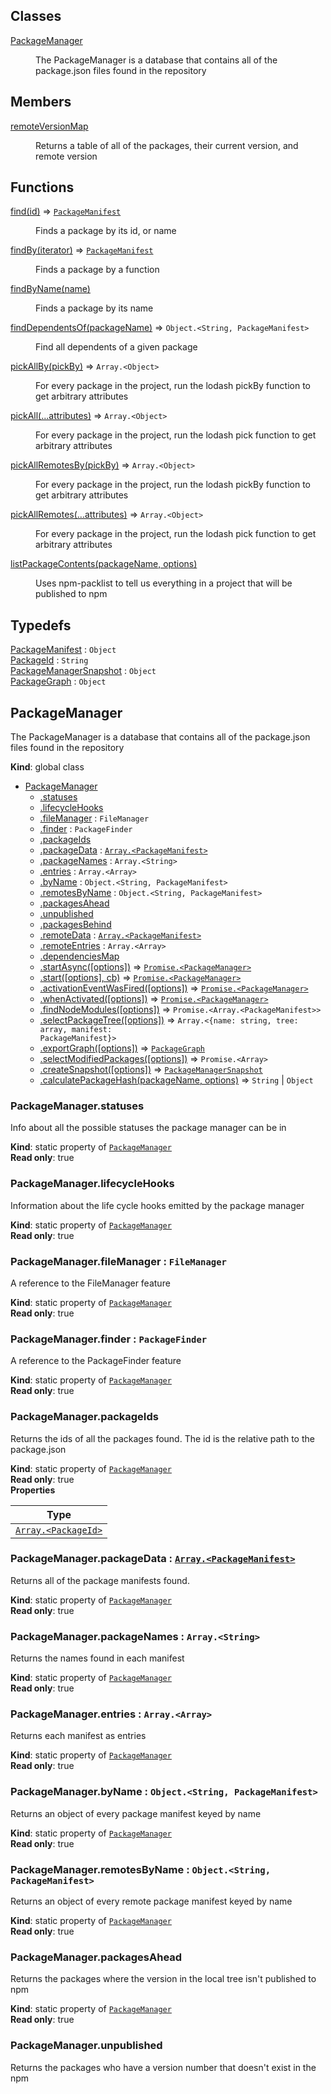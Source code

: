 ## Classes

<dl>
<dt><a href="#PackageManager">PackageManager</a></dt>
<dd><p>The PackageManager is a database that contains all of the package.json files found in the repository</p>
</dd>
</dl>

## Members

<dl>
<dt><a href="#remoteVersionMap">remoteVersionMap</a></dt>
<dd><p>Returns a table of all of the packages, their current version, and remote version</p>
</dd>
</dl>

## Functions

<dl>
<dt><a href="#find">find(id)</a> ⇒ <code><a href="#PackageManifest">PackageManifest</a></code></dt>
<dd><p>Finds a package by its id, or name</p>
</dd>
<dt><a href="#findBy">findBy(iterator)</a> ⇒ <code><a href="#PackageManifest">PackageManifest</a></code></dt>
<dd><p>Finds a package by a function</p>
</dd>
<dt><a href="#findByName">findByName(name)</a></dt>
<dd><p>Finds a package by its name</p>
</dd>
<dt><a href="#findDependentsOf">findDependentsOf(packageName)</a> ⇒ <code>Object.&lt;String, PackageManifest&gt;</code></dt>
<dd><p>Find all dependents of a given package</p>
</dd>
<dt><a href="#pickAllBy">pickAllBy(pickBy)</a> ⇒ <code>Array.&lt;Object&gt;</code></dt>
<dd><p>For every package in the project, run the lodash pickBy function to get arbitrary attributes</p>
</dd>
<dt><a href="#pickAll">pickAll(...attributes)</a> ⇒ <code>Array.&lt;Object&gt;</code></dt>
<dd><p>For every package in the project, run the lodash pick function to get arbitrary attributes</p>
</dd>
<dt><a href="#pickAllRemotesBy">pickAllRemotesBy(pickBy)</a> ⇒ <code>Array.&lt;Object&gt;</code></dt>
<dd><p>For every package in the project, run the lodash pickBy function to get arbitrary attributes</p>
</dd>
<dt><a href="#pickAllRemotes">pickAllRemotes(...attributes)</a> ⇒ <code>Array.&lt;Object&gt;</code></dt>
<dd><p>For every package in the project, run the lodash pick function to get arbitrary attributes</p>
</dd>
<dt><a href="#listPackageContents">listPackageContents(packageName, options)</a></dt>
<dd><p>Uses npm-packlist to tell us everything in a project that will be published to npm</p>
</dd>
</dl>

## Typedefs

<dl>
<dt><a href="#PackageManifest">PackageManifest</a> : <code>Object</code></dt>
<dd></dd>
<dt><a href="#PackageId">PackageId</a> : <code>String</code></dt>
<dd></dd>
<dt><a href="#PackageManagerSnapshot">PackageManagerSnapshot</a> : <code>Object</code></dt>
<dd></dd>
<dt><a href="#PackageGraph">PackageGraph</a> : <code>Object</code></dt>
<dd></dd>
</dl>

<a name="PackageManager"></a>

## PackageManager
The PackageManager is a database that contains all of the package.json files found in the repository

**Kind**: global class  

* [PackageManager](#PackageManager)
    * [.statuses](#PackageManager.statuses)
    * [.lifecycleHooks](#PackageManager.lifecycleHooks)
    * [.fileManager](#PackageManager.fileManager) : <code>FileManager</code>
    * [.finder](#PackageManager.finder) : <code>PackageFinder</code>
    * [.packageIds](#PackageManager.packageIds)
    * [.packageData](#PackageManager.packageData) : [<code>Array.&lt;PackageManifest&gt;</code>](#PackageManifest)
    * [.packageNames](#PackageManager.packageNames) : <code>Array.&lt;String&gt;</code>
    * [.entries](#PackageManager.entries) : <code>Array.&lt;Array&gt;</code>
    * [.byName](#PackageManager.byName) : <code>Object.&lt;String, PackageManifest&gt;</code>
    * [.remotesByName](#PackageManager.remotesByName) : <code>Object.&lt;String, PackageManifest&gt;</code>
    * [.packagesAhead](#PackageManager.packagesAhead)
    * [.unpublished](#PackageManager.unpublished)
    * [.packagesBehind](#PackageManager.packagesBehind)
    * [.remoteData](#PackageManager.remoteData) : [<code>Array.&lt;PackageManifest&gt;</code>](#PackageManifest)
    * [.remoteEntries](#PackageManager.remoteEntries) : <code>Array.&lt;Array&gt;</code>
    * [.dependenciesMap](#PackageManager.dependenciesMap)
    * [.startAsync([options])](#PackageManager.startAsync) ⇒ [<code>Promise.&lt;PackageManager&gt;</code>](#PackageManager)
    * [.start([options], cb)](#PackageManager.start) ⇒ [<code>Promise.&lt;PackageManager&gt;</code>](#PackageManager)
    * [.activationEventWasFired([options])](#PackageManager.activationEventWasFired) ⇒ [<code>Promise.&lt;PackageManager&gt;</code>](#PackageManager)
    * [.whenActivated([options])](#PackageManager.whenActivated) ⇒ [<code>Promise.&lt;PackageManager&gt;</code>](#PackageManager)
    * [.findNodeModules([options])](#PackageManager.findNodeModules) ⇒ <code>Promise.&lt;Array.&lt;PackageManifest&gt;&gt;</code>
    * [.selectPackageTree([options])](#PackageManager.selectPackageTree) ⇒ <code>Array.&lt;{name: string, tree: array, manifest: PackageManifest}&gt;</code>
    * [.exportGraph([options])](#PackageManager.exportGraph) ⇒ [<code>PackageGraph</code>](#PackageGraph)
    * [.selectModifiedPackages([options])](#PackageManager.selectModifiedPackages) ⇒ <code>Promise.&lt;Array&gt;</code>
    * [.createSnapshot([options])](#PackageManager.createSnapshot) ⇒ [<code>PackageManagerSnapshot</code>](#PackageManagerSnapshot)
    * [.calculatePackageHash(packageName, options)](#PackageManager.calculatePackageHash) ⇒ <code>String</code> \| <code>Object</code>

<a name="PackageManager.statuses"></a>

### PackageManager.statuses
Info about all the possible statuses the package manager can be in

**Kind**: static property of [<code>PackageManager</code>](#PackageManager)  
**Read only**: true  
<a name="PackageManager.lifecycleHooks"></a>

### PackageManager.lifecycleHooks
Information about the life cycle hooks emitted by the package manager

**Kind**: static property of [<code>PackageManager</code>](#PackageManager)  
**Read only**: true  
<a name="PackageManager.fileManager"></a>

### PackageManager.fileManager : <code>FileManager</code>
A reference to the FileManager feature

**Kind**: static property of [<code>PackageManager</code>](#PackageManager)  
**Read only**: true  
<a name="PackageManager.finder"></a>

### PackageManager.finder : <code>PackageFinder</code>
A reference to the PackageFinder feature

**Kind**: static property of [<code>PackageManager</code>](#PackageManager)  
**Read only**: true  
<a name="PackageManager.packageIds"></a>

### PackageManager.packageIds
Returns the ids of all the packages found.  The id is the relative path to the package.json

**Kind**: static property of [<code>PackageManager</code>](#PackageManager)  
**Read only**: true  
**Properties**

| Type |
| --- |
| [<code>Array.&lt;PackageId&gt;</code>](#PackageId) | 

<a name="PackageManager.packageData"></a>

### PackageManager.packageData : [<code>Array.&lt;PackageManifest&gt;</code>](#PackageManifest)
Returns all of the package manifests found.

**Kind**: static property of [<code>PackageManager</code>](#PackageManager)  
**Read only**: true  
<a name="PackageManager.packageNames"></a>

### PackageManager.packageNames : <code>Array.&lt;String&gt;</code>
Returns the names found in each manifest

**Kind**: static property of [<code>PackageManager</code>](#PackageManager)  
**Read only**: true  
<a name="PackageManager.entries"></a>

### PackageManager.entries : <code>Array.&lt;Array&gt;</code>
Returns each manifest as entries

**Kind**: static property of [<code>PackageManager</code>](#PackageManager)  
**Read only**: true  
<a name="PackageManager.byName"></a>

### PackageManager.byName : <code>Object.&lt;String, PackageManifest&gt;</code>
Returns an object of every package manifest keyed by name

**Kind**: static property of [<code>PackageManager</code>](#PackageManager)  
**Read only**: true  
<a name="PackageManager.remotesByName"></a>

### PackageManager.remotesByName : <code>Object.&lt;String, PackageManifest&gt;</code>
Returns an object of every remote package manifest keyed by name

**Kind**: static property of [<code>PackageManager</code>](#PackageManager)  
**Read only**: true  
<a name="PackageManager.packagesAhead"></a>

### PackageManager.packagesAhead
Returns the packages where the version in the local tree isn't published to npm

**Kind**: static property of [<code>PackageManager</code>](#PackageManager)  
**Read only**: true  
<a name="PackageManager.unpublished"></a>

### PackageManager.unpublished
Returns the packages who have a version number that doesn't exist in the npm
